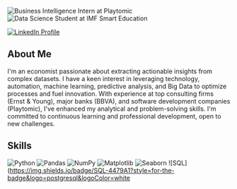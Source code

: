  
![Business Intelligence Intern at Playtomic](https://img.shields.io/badge/Business%20Intelligence%20Intern-Playtomic-brightgreen?style=for-the-badge&logo=business&logoColor=white)
![Data Science Student at IMF Smart Education](https://img.shields.io/badge/Data%20Science%20Student-IMF%20Smart%20Education-blue?style=for-the-badge&logo=school&logoColor=white)

[![LinkedIn Profile](https://img.shields.io/badge/LinkedIn-Andrés%20Dos%20Reis%20Ramírez-0A66C2?style=for-the-badge&logo=linkedin&logoColor=white)](https://www.linkedin.com/in/andres-dos-reis-ramirez/)

## About Me

I'm an economist passionate about extracting actionable insights from complex datasets. I have a keen interest in leveraging technology, automation, machine learning, predictive analysis, and Big Data to optimize processes and fuel innovation. With experience at top consulting firms (Ernst & Young), major banks (BBVA), and software development companies (Playtomic), I've enhanced my analytical and problem-solving skills. I'm committed to continuous learning and professional development, open to new challenges.

## Skills

![Python](https://img.shields.io/badge/Python-3776AB?style=for-the-badge&logo=python&logoColor=white)
![Pandas](https://img.shields.io/badge/Pandas-150458?style=for-the-badge&logo=pandas&logoColor=white)
![NumPy](https://img.shields.io/badge/NumPy-013243?style=for-the-badge&logo=numpy&logoColor=white)
![Matplotlib](https://img.shields.io/badge/Matplotlib-239120?style=for-the-badge&logo=matplotlib&logoColor=white)
![Seaborn](https://img.shields.io/badge/Seaborn-3776AB?style=for-the-badge&logo=python&logoColor=white)
![SQL](https://img.shields.io/badge/SQL-4479A1?style=for-the-badge&logo=postgresql&logoColor=white
